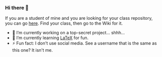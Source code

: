 ### Hi there 👋

If you are a student of mine and you are looking for your class repository, you can go [here](https://github.com/johnfraserss).  Find your class, then go to the Wiki for it.

- 🔭 I’m currently working on a top-secret project... shhh...
- 🌱 I’m currently learning [LaTeX](https://www.latex-project.org/) for fun.
- ⚡ Fun fact: I don't use social media. See a username that is the same as this one? It isn't me.

<!--
**mrseidel/mrseidel** is a ✨ _special_ ✨ repository because its `README.md` (this file) appears on your GitHub profile.

Here are some ideas to get you started:

- 🔭 I’m currently working on ...
- 🌱 I’m currently learning ...
- 👯 I’m looking to collaborate on ...
- 🤔 I’m looking for help with ...
- 💬 Ask me about ...
- 📫 How to reach me: ...
- 😄 Pronouns: ...
- ⚡ Fun fact: ...
-->
